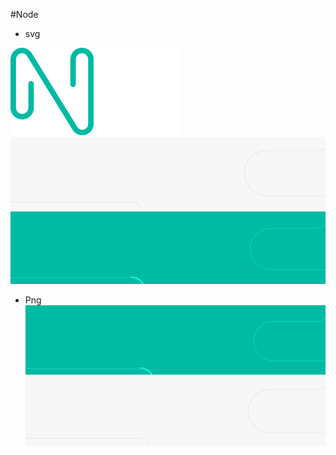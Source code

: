 #Node

- svg

![Ngreen](/path.svg)
![Nwhite](/tenpo2.svg)
![backWhite](/group_2.svg)
![backGreen](/fondo_green.svg)

- Png
  ![fondoPNG1](/fondo1.png)
  ![fondoPNG2](/fondo2.png)
